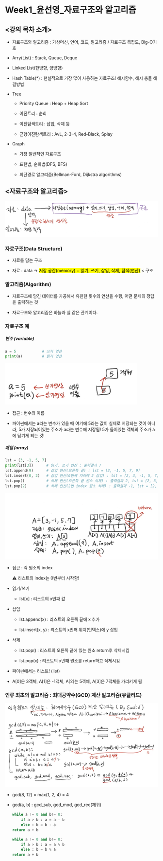 # Week1_윤선영_자료구조와 알고리즘

## <강의 목차 소개>

- 자료구조와 알고리즘 : 가상머신, 언어, 코드, 알고리즘 / 자료구조 복잡도, Big-O기호

- Arry(List) : Stack, Queue, Deque

- Linked List(한방향, 양방향)

- Hash Table(*) : 현실적으로 가장 많이 사용하는 자료구조! 해시함수, 해시 충돌 해결방법 

- Tree
  
  - Priority Queue : Heap + Heap Sort
  
  - 이진트리 : 순회
  
  - 이진탐색트리 : 삽입, 삭제 등
  
  - 균형이진탐색트리 : AvL, 2-3-4, Red-Black, Splay

- Graph
  
  - 가장 일반적인 자료구조
  
  - 표현법, 순회법(DFS, BFS)
  
  - 최단경로 알고리즘(Bellman-Ford, Dijkstra algorithms)

## <자료구조와 알고리즘>

![](week1_윤선영.md_assets/2023-02-01-20-21-17-image.png)

### 자료구조(Data Structure)

* 자료를 담는 구조
- 자료 : data → <mark>저장 공간(memory) + 읽기, 쓰기, 삽입, 삭제, 탐색(연산)</mark> < 구조

### 알고리즘(Algorithm)

-  자료구조에 담긴 데이터를 가공해서 유한한 횟수의 연산을 수행, 어떤 문제의 정답을 출력하는 것

- 자료구조와 알고리즘은 바늘과 실 같은 관계이다.

### 자료구조 예

##### 변수 (variable)

```python
a = 5            # 쓰기 연산
print(a)         # 읽기 연산
```

![](week1_윤선영.md_assets/2023-02-01-20-22-01-image.png)

* 접근 : 변수의 이름

* 파이썬에서는 a라는 변수가 있을 때 여기에 5라는 값이 실제로 저장되는 것이 아니라, 5가 저장되어있는 주소가 a라는 변수에 저장됨! 5가 들어있는 객체의 주소가 a에 담기게 되는 것!

##### 배열 (array)

```python
lst = [3, -1, 5, 7]
print(lst[3])      # 읽기, 쓰기 연산 : 출력결과 7
lst.append(9)      # 삽입 연산(오른쪽 끝) : lst = [3, -1, 5, 7, 9] 
lst.insert(0, 2)   # 삽입 연산(0번째 자리에 2 삽입) : lst = [2, 3, -1, 5, 7, 9]
lst.pop()          # 삭제 연산(오른쪽 끝 원소 삭제) : 출력결과 2, lst = [2, 3, -1, 5, 7]
lst.pop(2)         # 삭제 연산(2번 index 원소 삭제) : 출력결과 -1, lst = [2, 3, 5, 7]

```

![](week1_윤선영.md_assets/2023-02-01-20-48-07-image.png)

- 접근 : 각 원소의 index
  
  ⚠ 리스트의 index는 0번부터 시작함!

- 읽기/쓰기 
  
  - lst[x] : 리스트의 x번째 값

- 삽입
  
  - lst.append(x) : 리스트의 오른쪽 끝에 x 추가
  
  - lst.insert(x, y) : 리스트의 x번째 위치(인덱스)에 y 삽입

- 삭제
  
  - lst.pop() : 리스트의 오른쪽 끝에 있는 원소 return후 삭제시킴
  
  - lst.pop(x) : 리스트의 x번째 원소를 return하고 삭제시킴

- 파이썬에서는 리스트! (list)

- A[0]은 3객체, A[1]은 -1객체, A[2]는 5객체, A[3]은 7객체를 가리키게 됨

### 인류 최초의 알고리즘 : 최대공약수(GCD) 계산 알고리즘(유클리드)

![](week1_윤선영.md_assets/2023-02-01-20-58-53-image.png)

- gcd(8, 12) = max(1, 2, 4) = 4

- gcd(a, b) : gcd_sub, gcd_mod, gcd_rec(재귀)
  
  ```python
  while a != 0 and b!= 0:
      if a > b : a = a - b
      else : b = b - a
  return a + b
  ```
  
  ```python
  while a != 0 and b!= 0:
      if a > b : a = a % b
      else : b = b % a
  return a + b
  ```
